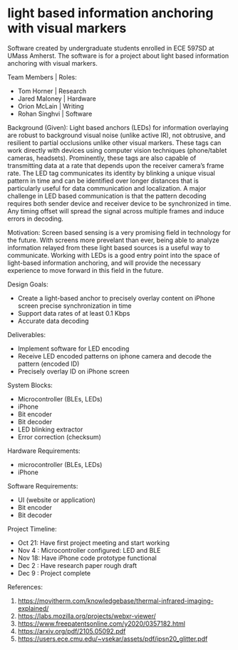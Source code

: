 # light based information anchoring with visual markers
Software created by undergraduate students enrolled in ECE 597SD at UMass Amherst. The software is for a project about light based information anchoring with visual markers. 


Team Members | Roles:
- Tom Horner    | Research
- Jared Maloney  | Hardware       
- Orion McLain  | Writing       
- Rohan Singhvi | Software


Background (Given):
Light based anchors (LEDs) for information overlaying are robust to background visual
noise (unlike active IR), not obtrusive, and resilient to partial occlusions unlike other visual markers.
These tags can work directly with devices using computer vision techniques (phone/tablet cameras,
headsets). Prominently, these tags are also capable of transmitting data at a rate that depends
upon the receiver camera’s frame rate. The LED tag communicates its identity by blinking a unique
visual pattern in time and can be identified over longer distances that is particularly useful for data
communication and localization. A major challenge in LED based communication is that the pattern
decoding requires both sender device and receiver device to be synchronized in time. Any timing
offset will spread the signal across multiple frames and induce errors in decoding.


Motivation:
Screen based sensing is a very promising field in technology for the future. With screens more prevelant than ever, being able to analyze information relayed from these light based sources is a useful way to communicate. Working with LEDs is a good entry point into the space of light-based information anchoring, and will provide the necessary experience to move forward in this field in the future. 


Design Goals:
- Create a light-based anchor to precisely overlay content on iPhone screen precise synchronization in time
- Support data rates of at least 0.1 Kbps
- Accurate data decoding


Deliverables:
- Implement software for LED encoding
- Receive LED encoded patterns on iphone camera and decode the pattern (encoded ID)
- Precisely overlay ID on iPhone screen


System Blocks: 
- Microcontroller (BLEs, LEDs)
- iPhone
- Bit encoder
- Bit decoder
- LED blinking extractor
- Error correction (checksum)


Hardware Requirements:
- microcontroller (BLEs, LEDs)
- iPhone


Software Requirements:
- UI (website or application)
- Bit encoder
- Bit decoder


Project Timeline:
- Oct 21: Have first project meeting and start working
- Nov 4 : Microcontroller configured: LED and BLE
- Nov 18: Have iPhone code prototype functional
- Dec 2 : Have research paper rough draft
- Dec 9 : Project complete


References:
1. https://movitherm.com/knowledgebase/thermal-infrared-imaging-explained/
2. https://labs.mozilla.org/projects/webxr-viewer/
3. https://www.freepatentsonline.com/y2020/0357182.html
4. https://arxiv.org/pdf/2105.05092.pdf
5. https://users.ece.cmu.edu/~vsekar/assets/pdf/ipsn20_glitter.pdf
